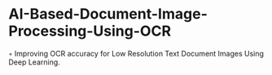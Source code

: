 # AI-Based-Document-Image-Processing-Using-OCR

◦ Improving OCR accuracy for Low Resolution Text Document Images Using Deep Learning.
